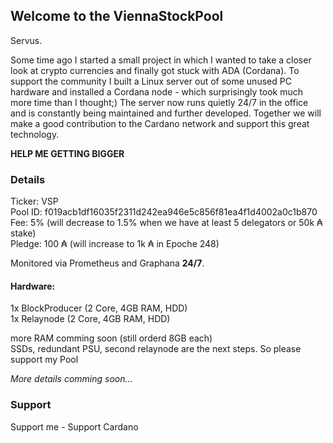 ## Welcome to the ViennaStockPool

Servus.

Some time ago I started a small project in which I wanted to take a closer look at crypto currencies and finally got stuck with ADA (Cordana).
To support the community I built a Linux server out of some unused PC hardware and installed a Cordana node - which surprisingly took much more time than I thought;) The server now runs quietly 24/7 in the office and is constantly being maintained and further developed. Together we will make a good contribution to the Cardano network and support this great technology.

**HELP ME GETTING BIGGER**

### Details

Ticker: VSP  
Pool ID: f019acb1df16035f2311d242ea946e5c856f81ea4f1d4002a0c1b870  
Fee: 5% (will decrease to 1.5% when we have at least 5 delegators or 50k ₳ stake)  
Pledge: 100 ₳ (will increase to 1k ₳ in Epoche 248)  

Monitored via Prometheus and Graphana **24/7**.

#### Hardware:

1x BlockProducer (2 Core, 4GB RAM, HDD)  
1x Relaynode (2 Core, 4GB RAM, HDD)

more RAM comming soon (still orderd 8GB each)  
SSDs, redundant PSU, second relaynode are the next steps. So please support my Pool  

*More details comming soon...*


### Support

Support me  - Support Cardano
